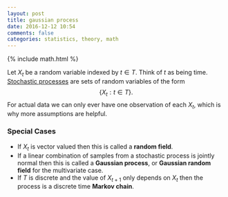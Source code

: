```yaml
---
layout: post
title: gaussian process
date: 2016-12-12 10:54
comments: false
categories: statistics, theory, math
---
```


{% include math.html %}

Let $X_t$ be a random variable indexed by $t \in T$. Think of $t$ as being
time.
[Stochastic processes](https://en.wikipedia.org/wiki/Stochastic_process)
are sets of random variables of the form
$$
    \{ X_t : t \in T \}.
$$
For actual data we can only ever have one observation of each
$X_t$, which is why more assumptions are helpful.

### Special Cases

- If $X_t$ is vector valued then this is called a __random field__.
- If a linear combination of samples from a stochastic process is jointly
  normal then this is called a __Gaussian process__, or __Gaussian random
  field__ for the multivariate case.
- If $T$ is discrete and the value of $X_{t+1}$ only depends on $X_t$ then
  the process is a discrete time __Markov chain__.
